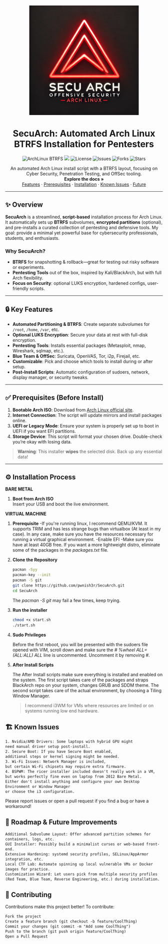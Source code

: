 <p align="center">
  <img src="media/SecuArchLogo.png" alt="Project Logo" width="350">
</p>

<!-- PROJECT TITLE & BADGES -->
<h1 align="center">SecuArch: Automated Arch Linux BTRFS Installation for Pentesters</h1>
<p align="center">
  <img src="https://img.shields.io/badge/ArchLinux-BTRFS-informational?style=flat&logo=arch-linux&color=1793D1" alt="ArchLinux BTRFS"/>
  <img src="https://img.shields.io/badge/Focus-OffSec/CyberSec-success?style=flat"/>
  <img src="https://img.shields.io/github/license/pwnish3r/SecuArch?style=flat" alt="License"/>
  <img src="https://img.shields.io/github/issues/pwnish3r/SecuArch?style=flat" alt="Issues"/>
  <img src="https://img.shields.io/github/forks/pwnish3r/SecuArch?style=flat" alt="Forks"/>
  <img src="https://img.shields.io/github/stars/pwnish3r/SecuArch?style=flat" alt="Stars"/>
</p>

<p align="center">
  An automated Arch Linux install script with a BTRFS layout, focusing on Cyber Security, Penetration Testing, and OffSec tooling.
  <br/>
  <strong>Explore the docs »</strong>
  <br/>
  <a href="#-features">Features</a>
  ·
  <a href="#-prerequisites-before-install">Prerequisites</a>
  ·
  <a href="#-installation-process">Installation</a>
  ·
  <a href="#-known-issues">Known Issues</a>
  ·
  <a href="#-roadmap--future-improvements">Future</a>
</p>

---

## ✨ Overview

**SecuArch** is a streamlined, **script-based** installation process for Arch Linux. It automatically sets up **BTRFS** subvolumes, **encrypted partitions** (optional), and pre-installs a curated collection of pentesting and defensive tools. My goal: provide a minimal yet powerful base for cybersecurity professionals, students, and enthusiasts.

### Why SecuArch?
- **BTRFS** for snapshotting & rollback—great for testing out risky software or experiments.
- **Pentesting Tools** out of the box, inspired by Kali/BlackArch, but with full Arch flexibility.
- **Focus on Security**: optional LUKS encryption, hardened configs, user-friendly scripts.

---

## 🔒 Key Features

- **Automated Partitioning & BTRFS**: Create separate subvolumes for `/root`, `/home`, `/var`, etc.
- **Optional LUKS Encryption**: Secure your data at rest with full-disk encryption.
- **Pentesting Tools**: Installs essential packages (Metasploit, nmap, Wireshark, sqlmap, etc.).
- **Blue Team & OffSec**: Suricata, OpenVAS, Tor, i2p, Firejail, etc.
- **Customizable**: Pick and choose which tools to install during or after setup.
- **Post-Install Scripts**: Automatic configuration of sudoers, network, display manager, or security tweaks.

---

## ✅ Prerequisites (Before Install)

1. **Bootable Arch ISO**: Download from [Arch Linux official site](https://archlinux.org/download/).
2. **Internet Connection**: The script will update mirrors and install packages online.
3. **UEFI or Legacy Mode**: Ensure your system is properly set up to boot in UEFI if you want EFI partitions.
4. **Storage Device**: This script will format your chosen drive. Double-check you’re okay with losing data.

> **Warning**: This installer **wipes** the selected disk. Back up any essential data!

---

## ⚙️ Installation Process
**BARE METAL**
1. **Boot from Arch ISO**  
   Insert your USB and boot the live environment.

**VIRTUAL MACHINE**
1. **Prerequisite**
  -If you're running linux, I recommend QEMU/KVM. It supports TRIM and has less strange bugs than virtualbox (At least in my case). In any case, make sure you have the resources necessary for running a virtual graphical environment.
   -Enable EFI
   -Make sure you have at least 40GB free. If you want a more lightweight distro, eliminate some of the packages in the _packages.txt_ file.

2. **Clone the Repository**  
   ```bash
   pacman -Syy
   pacman-key --init
   pacman -S git
   git clone https://github.com/pwnish3r/SecuArch.git
   cd SecuArch
   ```
   The _pacman -S git_ may fail a few times, keep trying.
   
3. **Run the installer**
   ```bash
   chmod +x start.sh
   ./start.sh
   ```
4. **Sudo Privileges**
   
   Before the first reboot, you will be presented with the sudoers file opened with VIM, scroll down and make sure the _# %wheel ALL=(ALL:ALL) ALL_ line is uncommented. Uncomment it by removing _#_.

5. **After Install Scripts**

   The After Install scripts make sure everything is installed and enabled on the system. The first script takes care of the packages and straps BlackArch repo on your system, changes GRUB and SDDM theme. The second script takes care of the actual environment, by choosing a Tiling Window Manager.
   > I recommend i3WM for VMs where resources are limited or on systems running low end hardware.

## 🏗️ Known Issues

    1. Nvidia/AMD Drivers: Some laptops with hybrid GPU might 
    need manual driver setup post-install.
    2. Secure Boot: If you have Secure Boot enabled, 
    additional steps or kernel signing might be needed.
    3. Wi-Fi Issues: Network Manager is included, 
    but certain Wi-Fi chipsets may require extra firmware.
    4. BSPWM: The ricer installer included doesn't really work in a VM, 
    but works perfectly fine even on laptop from 2012 Bare Metal. 
    Either don't install anything and configure your own Desktop Environment or Window Manager 
    or choose the i3 configuration.

Please report issues or open a pull request if you find a bug or have a workaround!

## 🚀 Roadmap & Future Improvements

    Additional Subvolume Layout: Offer advanced partition schemes for containers, logs, etc.
    GUI Installer: Possibly build a minimalist curses or web-based front-end.
    Extensive Hardening: systemd security profiles, SELinux/AppArmor integration, etc.
    Local CTF Lab: Automate spinning up local vulnerable VMs or Docker images for practice.
    Customization Wizard: Let users pick from multiple security profiles (Red Team, Blue Team, Reverse Engineering, etc.) during installation.

## 🤝 Contributing

Contributions make this project better! To contribute:

    Fork the project
    Create a feature branch (git checkout -b feature/CoolThing)
    Commit your changes (git commit -m "Add some CoolThing")
    Push to the branch (git push origin feature/CoolThing)
    Open a Pull Request
    
